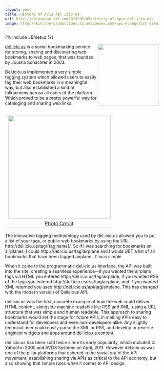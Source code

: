 ```yaml
---
layout: post
title: History of APIs del icio us
url: http://apievangelist.com2013/06/09/history-of-apis-del-icio-us/
image: http://kinlane-productions.s3.amazonaws.com/api-evangelist-site/blog/delicious-logo.jpg
---
```

{% include JB/setup %}<p>
     <img src="https://s3.amazonaws.com/kinlane-productions/api-evangelist/delicious/delicious-logo.jpg"  width="200" align="right" />
</p>
<p>
     <a href="https://delicious.com/">del.icio.us</a> is a social bookmarking service for storing, sharing and discovering web bookmarks to web pages, that was founded by Jousha Schachter in 2003.
</p>
<p>
     Del.icio.us implemented a very simple tagging system which allowed users to easily tag their web bookmarks in a meaningful way, but also established a kind of folksonomy across all users of the platform. Which proved to be a pretty powerful way for cataloging and sharing web links.
</p>
<table align="right">
     <tbody>
          <tr>
               <td align="center">
                    <a href="http://www.flickr.com/photos/joshu/765796263/in/set-72157600740166824/" target="_blank"><img src="https://s3.amazonaws.com/kinlane-productions/api-evangelist/delicious/delicious-original-screenshot.jpg"  width="335" align="right" /></a>
               </td>
          </tr>
          <tr>
               <td align="center">
                    <a href="http://www.flickr.com/photos/joshu/765796263/in/set-72157600740166824/" target="_blank">Photo Credit</a>
               </td>
          </tr>
     </tbody>
</table>
<p>
     The innovative tagging methodology used by del.icio.us allowed you to pull a list of your tags, or public web bookmarks by using the URL http://del.icio.us/tag/[tag name]/. So if I was searching for bookmarks on airplanes, I could http://del.icio.us/tag/airplane and I would GET a list of all bookmarks that have been tagged airplane.  It was simple
</p>
<p>
     When it came to the programmatic del.icio.us interface, the API was built into the site, creating a seamless experience--if you wanted the airplane tags via HTML you entered http://del.icio.us/tag/airplane, if you wanted RSS of the tags you entered http://del.icio.us/rss/tag/airplane, and if you wanted XML returned you used http://del.icio.us/api/tag/airplane. This has changed with the modern version of Delicious API.
</p>
<p>
     del.icio.us was the first, concrete example of how the web could deliver HTML content, alongside machine readable like RSS and XML, using a URL structure that was simple and human readable. This approach to sharing bookmarks would set the stage for future APIs, in making APIs easy to understand for developers and even non-developers alike. Any slightly technical user could easily parse the XML or RSS, and develop or reverse engineer widgets and apps around del.icio.us content.
</p>
<p>
     del.icio.us has been sold twice since its early popularity, which included to Yahoo! in 2005 and AVOS Systems on April, 2011. However del.icio.us was one of the pillar platforms that ushered in the social era of the API movement, establishing sharing via APIs as critical to the API economy, but also showing that simple rules when it comes to API design.
</p>
